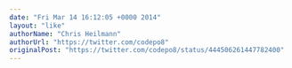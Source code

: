 ```yaml
---
date: "Fri Mar 14 16:12:05 +0000 2014"
layout: "like"
authorName: "Chris Heilmann"
authorUrl: "https://twitter.com/codepo8"
originalPost: "https://twitter.com/codepo8/status/444506261447782400"
---
```

